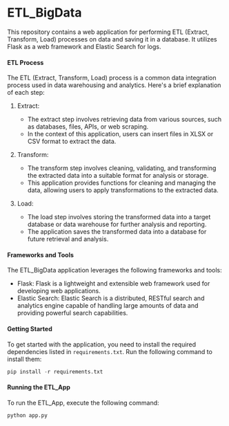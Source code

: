 # ETL_BigData

This repository contains a web application for performing ETL (Extract, Transform, Load) processes on data and saving it in a database. It utilizes Flask as a web framework and Elastic Search for logs.

#### ETL Process

The ETL (Extract, Transform, Load) process is a common data integration process used in data warehousing and analytics. Here's a brief explanation of each step:

1. Extract:
   - The extract step involves retrieving data from various sources, such as databases, files, APIs, or web scraping.
   - In the context of this application, users can insert files in XLSX or CSV format to extract the data.

2. Transform:
   - The transform step involves cleaning, validating, and transforming the extracted data into a suitable format for analysis or storage.
   - This application provides functions for cleaning and managing the data, allowing users to apply transformations to the extracted data.

3. Load:
   - The load step involves storing the transformed data into a target database or data warehouse for further analysis and reporting.
   - The application saves the transformed data into a database for future retrieval and analysis.

#### Frameworks and Tools

The ETL_BigData application leverages the following frameworks and tools:

- Flask: Flask is a lightweight and extensible web framework used for developing web applications.
- Elastic Search: Elastic Search is a distributed, RESTful search and analytics engine capable of handling large amounts of data and providing powerful search capabilities.

#### Getting Started

To get started with the application, you need to install the required dependencies listed in `requirements.txt`. Run the following command to install them:

```python
pip install -r requirements.txt
```
####  Running the ETL_App

To run the ETL_App, execute the following command:

```python
python app.py
```

